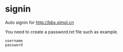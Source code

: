 # signin
Auto signin for http://bbs.simol.cn

You need to create a password.txt file such as example.
```
username
password
```
